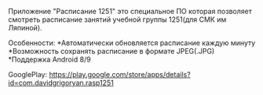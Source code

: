 Приложение "Расписание 1251" это специальное ПО которая позволяет смотреть расписание занятий учебной группы 1251(для СМК им Ляпиной).

Особенности:
*Автоматически обновляется расписание каждую минуту
*Возможность сохранять расписание в формате JPEG(.JPG)
*Поддержка Android 8/9

GooglePlay:
https://play.google.com/store/apps/details?id=com.davidgrigoryan.rasp1251
